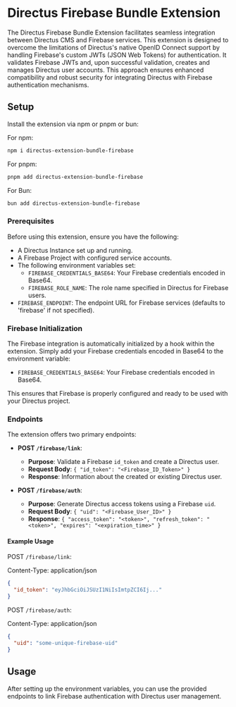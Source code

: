 # Directus Firebase Bundle Extension

The Directus Firebase Bundle Extension facilitates seamless integration between Directus CMS and Firebase services. This extension is designed to overcome the limitations of Directus's native OpenID Connect support by handling Firebase's custom JWTs (JSON Web Tokens) for authentication. It validates Firebase JWTs and, upon successful validation, creates and manages Directus user accounts. This approach ensures enhanced compatibility and robust security for integrating Directus with Firebase authentication mechanisms.

## Setup

Install the extension via npm or pnpm or bun:

For npm:
```bash
npm i directus-extension-bundle-firebase
```

For pnpm:
```bash
pnpm add directus-extension-bundle-firebase
```

For Bun:
```bash
bun add directus-extension-bundle-firebase
```

### Prerequisites

Before using this extension, ensure you have the following:

- A Directus Instance set up and running.
- A Firebase Project with configured service accounts.
- The following environment variables set:
  - `FIREBASE_CREDENTIALS_BASE64`: Your Firebase credentials encoded in Base64.
  - `FIREBASE_ROLE_NAME`: The role name specified in Directus for Firebase users.
 - `FIREBASE_ENDPOINT`: The endpoint URL for Firebase services (defaults to 'firebase' if not specified).

### Firebase Initialization

The Firebase integration is automatically initialized by a hook within the extension. Simply add your Firebase credentials encoded in Base64 to the environment variable:

- `FIREBASE_CREDENTIALS_BASE64`: Your Firebase credentials encoded in Base64.

This ensures that Firebase is properly configured and ready to be used with your Directus project.

### Endpoints

The extension offers two primary endpoints:

- **POST `/firebase/link`**: 
  - **Purpose**: Validate a Firebase `id_token` and create a Directus user.
  - **Request Body**: `{ "id_token": "<Firebase_ID_Token>" }`
  - **Response**: Information about the created or existing Directus user.

- **POST `/firebase/auth`**: 
  - **Purpose**: Generate Directus access tokens using a Firebase `uid`.
  - **Request Body**: `{ "uid": "<Firebase_User_ID>" }`
  - **Response**: `{ "access_token": "<token>", "refresh_token": "<token>", "expires": "<expiration_time>" }`

#### Example Usage

POST `/firebase/link`:

Content-Type: application/json

```json
{
  "id_token": "eyJhbGciOiJSUzI1NiIsImtpZCI6Ij..."
}

```

POST `/firebase/auth`:

Content-Type: application/json
```json
{
  "uid": "some-unique-firebase-uid"
}
```

## Usage

After setting up the environment variables, you can use the provided endpoints to link Firebase authentication with Directus user management.
